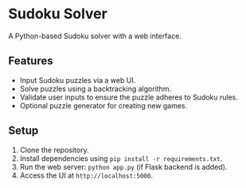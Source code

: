 # Sudoku Solver

A Python-based Sudoku solver with a web interface.

## Features
- Input Sudoku puzzles via a web UI.
- Solve puzzles using a backtracking algorithm.
- Validate user inputs to ensure the puzzle adheres to Sudoku rules.
- Optional puzzle generator for creating new games.

## Setup
1. Clone the repository.
2. Install dependencies using `pip install -r requirements.txt`.
3. Run the web server: `python app.py` (if Flask backend is added).
4. Access the UI at `http://localhost:5000`.


